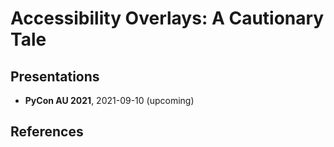 # Accessibility Overlays: A Cautionary Tale

## Presentations

- **PyCon AU 2021**, 2021-09-10 (upcoming)

## References
